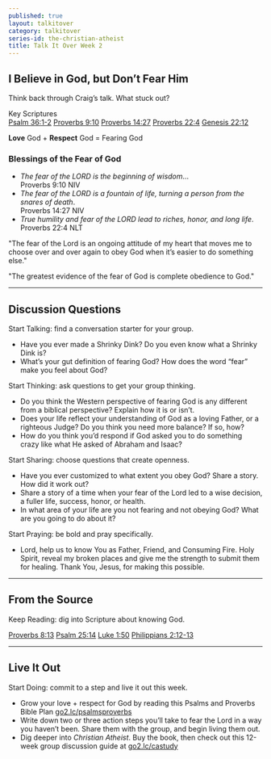 ```yaml
---
published: true
layout: talkitover
category: talkitover
series-id: the-christian-atheist
title: Talk It Over Week 2
---
```


## I Believe in God, but Don’t Fear Him
<p class="lead">Think back through Craig’s talk. What stuck out?</p> 

Key Scriptures  
[Psalm 36:1-2](https://www.bible.com/bible/111/psa.36.1-2.niv) [Proverbs 9:10](https://www.bible.com/bible/111/pro.9.10.niv) [Proverbs 14:27](https://www.bible.com/bible/111/pro.14.27.niv) [Proverbs 22:4](https://www.bible.com/bible/111/pro.22.4.niv) [Genesis 22:12](https://www.bible.com/bible/111/gen.22.12.niv)

**Love** God + **Respect** God = Fearing God

### Blessings of the Fear of God

* _The fear of the LORD is the beginning of wisdom_...  
Proverbs 9:10 NIV  
* _The fear of the LORD is a fountain of life, turning a person from the snares of death_.  
Proverbs 14:27 NIV  
* _True humility and fear of the LORD lead to riches, honor, and long life_.  
Proverbs 22:4 NLT  

"The fear of the Lord is an ongoing attitude of my heart that moves me to choose over and over again to obey God when it’s easier to do something else."

"The greatest evidence of the fear of God is complete obedience to God."

* * *

## Discussion Questions
<p class="lead">Start Talking: find a conversation starter for your group.</p> 

* Have you ever made a Shrinky Dink? Do you even know what a Shrinky Dink is?
* What’s your gut definition of fearing God? How does the word “fear” make you feel about God?

<p class="lead">Start Thinking: ask questions to get your group thinking.</p> 

* Do you think the Western perspective of fearing God is any different from a biblical perspective? Explain how it is or isn’t.
* Does your life reflect your understanding of God as a loving Father, or a righteous Judge? Do you think you need more balance? If so, how?
* How do you think you’d respond if God asked you to do something crazy like what He asked of Abraham and Isaac?

<p class="lead">Start Sharing: choose questions that create openness.</p> 

* Have you ever customized to what extent you obey God?
Share a story. How did it work out?
* Share a story of a time when your fear of the Lord led to a wise decision, a fuller life, success, honor, or health.
* In what area of your life are you not fearing and not obeying God? What are you going to do about it?

<p class="lead">Start Praying: be bold and pray specifically.</p> 

* Lord, help us to know You as Father, Friend, and Consuming Fire. Holy Spirit, reveal my broken places and give me the strength to submit them for healing. Thank You, Jesus, for making this possible.

* * *

## From the Source
<p class="lead">Keep Reading: dig into Scripture about knowing God.</p>

[Proverbs 8:13](https://www.bible.com/bible/111/pro.8.13.niv) [Psalm 25:14](https://www.bible.com/bible/111/psa.25.14.niv) [Luke 1:50](https://www.bible.com/bible/111/luk.1.50.niv) [Philippians 2:12-13](https://www.bible.com/bible/111/php.2.12-13.niv)

* * *

## Live It Out
<p class="lead">Start Doing: commit to a step and live it out this week.</p>

* Grow your love + respect for God by reading this Psalms and Proverbs Bible Plan [go2.lc/psalmsproverbs](http://go2.lc/psalmsproverbs)
* Write down two or three action steps you’ll take to fear the Lord in a way you haven’t been. Share them with the group, and begin living them out.
* Dig deeper into _Christian Atheist_. Buy the book, then check out this 12-week group discussion guide at [go2.lc/castudy](http://go2.lc/castudy)

